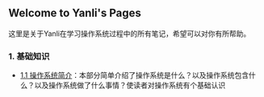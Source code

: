 ## Welcome to Yanli's Pages

这里是关于Yanli在学习操作系统过程中的所有笔记，希望可以对你有所帮助。


### 1. 基础知识

- [1.1 操作系统简介](./OS/BasicKnowledge/1.Introduction/1.Introduction.md)：本部分简单介绍了操作系统是什么？以及操作系统包含什么？以及操作系统做了什么事情？使读者对操作系统有个基础认识